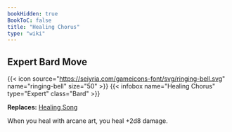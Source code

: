 ```yaml
---
bookHidden: true
BookToC: false
title: "Healing Chorus"
type: "wiki"
---
```

## Expert Bard Move
{{< icon source="https://seiyria.com/gameicons-font/svg/ringing-bell.svg" name="ringing-bell" size="50" >}}
{{< infobox name="Healing Chorus" type="Expert" class="Bard" >}}

**Replaces:** [Healing Song](/healing-song/)

When you heal with arcane art, you heal +2d8 damage.